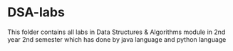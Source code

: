 # DSA-labs
This folder contains all labs in Data Structures &amp; Algorithms module in 2nd year 2nd semester which has done by java language and python language
